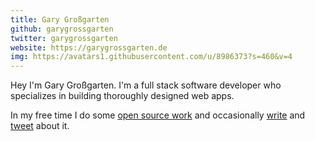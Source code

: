 ```yaml
---
title: Gary Großgarten
github: garygrossgarten
twitter: garygrossgarten
website: https://garygrossgarten.de
img: https://avatars1.githubusercontent.com/u/8986373?s=460&v=4
---
```


Hey I'm Gary Großgarten. I'm a full stack software developer who specializes in building thoroughly designed web apps.

In my free time I do some <a href="https://github.com/garygrossgarten">open source work</a> and occasionally <a href="https://garygrossgarten.de">write</a> and <a href="https://twitter.com/garygrossgarten">tweet</a> about it.
